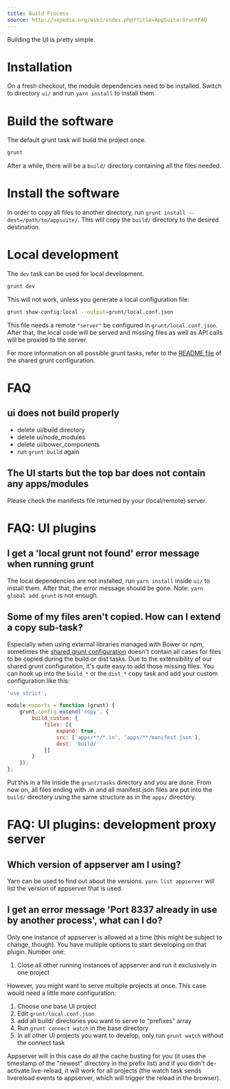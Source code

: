 ```yaml
---
title: Build Process
source: http://oxpedia.org/wiki/index.php?title=AppSuite:GruntFAQ
---
```


Building the UI is pretty simple.

# Installation

On a fresh checkout, the module dependencies need to be installed.
Switch to directory `ui/` and run `yarn install` to install them.

# Build the software

The default grunt task will build the project once.

```bash
grunt
```

After a while, there will be a `build/` directory containing all the files needed.

# Install the software

In order to copy all files to another directory, run `grunt install --dest=/path/to/appsuite/`.
This will copy the `build/` directory to the desired destination.

# Local development

The `dev` task can be used for local development.

```bash
grunt dev
```

This will not work, unless you generate a local configuration file:

```bash
grunt show-config:local --output=grunt/local.conf.json
```

This file needs a remote `"server"` be configured in `grunt/local.conf.json`.
After that, the local code will be served and missing files as well as API calls will be proxied to the server.

For more information on all possible grunt tasks, refer to the [README file](https://github.com/Open-Xchange-Frontend/shared-grunt-config#tasks)
of the shared grunt configuration.

# FAQ

## ui does not build properly

- delete ui/build directory
- delete ui/node_modules
- delete ui/bower_components
- run `grunt build` again

## The UI starts but the top bar does not contain any apps/modules

Please check the manifests file returned by your (local/remote) server.

# FAQ: UI plugins

## I get a 'local grunt not found' error message when running grunt

The local dependencies are not installed, run `yarn install` inside `ui/` to install them. After that, the error message should be gone. Note: `yarn global add grunt` is not enough.

## Some of my files aren't copied. How can I extend a copy sub-task?

Especially when using external libraries managed with Bower or npm, sometimes the [shared grunt configuration](https://github.com/Open-Xchange-Frontend/shared-grunt-config) doesn't contain all cases for files to be copied during the build or dist tasks.
Due to the extensibility of our shared grunt configuration, it's quite easy to add those missing files.
You can hook up into the `build_*` or the `dist_*` copy task and add your custom configuration like this:

```JavaScript
'use strict';

module.exports = function (grunt) {
    grunt.config.extend('copy', {
        build_custom: {
            files: [{
                expand: true,
                src: ['apps/**/*.in', 'apps/**/manifest.json'],
                dest: 'build/'
            }]
        }
    });
};
```

Put this in a file inside the `grunt/tasks` directory and you are done. From now on, all files ending with .in and all manifest.json files are put into the `build/` directory using the same structure as in the `apps/` directory.

# FAQ: UI plugins: development proxy server

## Which version of appserver am I using?

Yarn can be used to find out about the versions. `yarn list appserver` will list the version of appserver that is used.

## I get an error message 'Port 8337 already in use by another process', what can I do?

Only one instance of appserver is allowed at a time (this might be subject to change, though). You have multiple options to start developing on that plugin. Number one:

1.  Close all other running instances of appserver and run it exclusively in one project

However, you might want to serve multiple projects at once. This case would need a little more configuration:

1.  Choose one base UI project
2.  Edit `grunt/local.conf.json`
3.  add all build/ directories you want to serve to “prefixes” array
4.  Run `grunt connect watch` in the base directory
5.  In all other UI projects you want to develop, only run `grunt watch` without the connect task

Appserver will in this case do all the cache busting for you (it uses the timestamp of the "newest" directory in the prefix list) and if you didn't de-activate live-reload, it will work for all projects (the watch task sends livereload events to appserver, which will trigger the reload in the browser).
